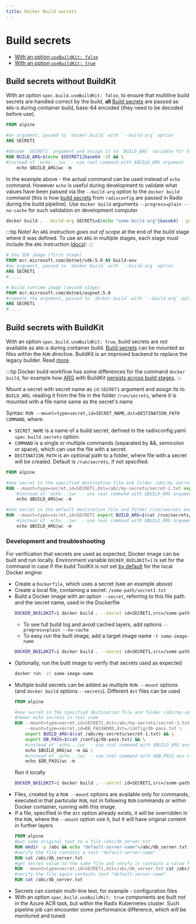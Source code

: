 ```yaml
---
title: Docker Build secrets
---
```


# Build secrets
* [With an option `useBuildKit: false`](./#build-secrets-without-buildkit)
* [With an option `useBuildKit: true`](./#build-secrets-with-buildkit)


## Build secrets without BuildKit  
With an option `spec.build.useBuildKit: false`, to ensure that multiline build secrets are handled correct by the build, **all** [Build secrets](/radix-config/index.md#secrets) are passed as `ARG`-s during container build, base-64 encoded (they need to be decoded before use).

```dockerfile
FROM alpine

#an argument, passed to `docker build` with `--build-arg` option
ARG SECRET1

#decode `SECRET1` argument and assign it to `BUILD_ARG` variable for further commands in this `RUN`
RUN BUILD_ARG=$(echo $SECRET1|base64 -d) && \
#instead of `echo...|wc` - use real command with $BUILD_ARG argument
    echo $BUILD_ARG|wc -m
```

In the example above - the actual command can be used instead of `echo` command. However `echo` is useful during development to validate what values have been passed via the `--build-arg` option to the `docker build` command (this is how [build secrets](/radix-config/index.md#secrets) from `radixconfig` are passed in Radix during the build pipeline). Use `docker build` arguments `--progress=plain --no-cache` for such validation on development computer

```sh
docker build . --build-arg SECRET1=$(echo "some-build-arg"|base64) --progress=plain --no-cache
```

:::tip
Note! An `ARG` instruction _goes out of scope_ at the end of the build stage where it was defined. To use an `ARG` in multiple stages, each stage must include the `ARG` instruction ([docs](https://docs.docker.com/engine/reference/builder/#arg)):
:::

```dockerfile
# Use SDK image (first stage)
FROM mcr.microsoft.com/dotnet/sdk:5.0 AS build-env
#an argument, passed to `docker build` with `--build-arg` option
ARG SECRET1
#.....

# Build runtime image (second stage)
FROM mcr.microsoft.com/dotnet/aspnet:5.0
#repeate the argument, passed to `docker build` with `--build-arg` option
ARG SECRET1
#.....
```
## Build secrets with BuildKit  
With an option `spec.build.useBuildKit: true`, build secrets are not available as `ARG`-s during container build. [Build secrets](/radix-config/index.md#secrets) can be mounted as files within the `RUN` directive. BuildKit is an improved backend to replace the legacy builder. Read [more](https://docs.docker.com/build/buildkit/).

:::tip
Docker build workflow has some differences for the command `docker build`, for example how [ARG](https://docs.docker.com/engine/reference/builder/#understand-how-arg-and-from-interact) with BuildKit [persists across build stages](https://github.com/moby/buildkit/issues/1977).
:::

Mount a secret with secret name as `id:SECRET1` argument and assign its to `BUILD_ARG`, reading it from the file in the folder `/run/secrets`, where it is mounted with a file name same as the secret's name

Syntax: `RUN --mount=type=secret,id=SECRET_NAME,dst=DESTINATION_PATH COMMAND`, where:
- `SECRET_NAME` is a name of a build secret, defined in the radixconfig.yaml `spec.build.secrets` option.
- `COMMAND` is a single or multiple commands (separated by &&, semicolon or space), which can use the file with a secret.
- `DESTINATION_PATH` is an optional path to a folder, where file with a secret will be created. Default is `/run/secrets`, if not specified.
```dockerfile
FROM alpine

#one secret in the specified destination file and folder /abc/my-secrets/secret-1.txt
RUN --mount=type=secret,id=SECRET1,dst=/abc/my-secrets/secret-1.txt export BUILD_ARG=$(cat /abc/my-secrets/secret-1.txt) && \
    #instead of `echo...|wc` - use real command with $BUILD_ARG argument
    echo $BUILD_ARG|wc -m 

#one secret in the default destination file and folder /run/secrets and a file with a name, the same as the secret name
RUN --mount=type=secret,id=SECRET1 export BUILD_ARG=$(cat /run/secrets/SECRET1) && \
    #instead of `echo...|wc` - use real command with $BUILD_ARG argument
    echo $BUILD_ARG|wc -m 
```

### Development and troubleshooting
For verification that secrets are used as expected, Docker image can be built and run locally. Environment variable `DOCKER_BUILDKIT=1` is set for the command in case if the build ToolKit is not set [by default](https://docs.docker.com/build/buildkit/#getting-started) for the local Docker engine:
* Create a `Dockerfile`, which uses a secret (see an example above)  
* Create a local file, containing a secret: `/some-path/secret1.txt`
* Build a Docker image with an option `--secret`, referring to this file path and the secret name, used in the Dockerfile 
  ```bash
  DOCKER_BUILDKIT=1 docker build . --secret id=SECRET1,src=/some-path/secret1.txt -t some-image-name
  ```
  * To see full build log and avoid cached layers, add options `--progress=plain --no-cache`
  * To easy run the built image, add a target image name `-t some-image-name`
  ```bash
  DOCKER_BUILDKIT=1 docker build . --secret id=SECRET1,src=/some-path/secret1.txt -t some-image-name --progress=plain --no-cache
  ```
* Optionally, run the built image to verify that secrets used as expected
  ```bash
  docker run -it some-image-name
  ```
* Multiple build secrets can be added as multiple `RUN --mount` options (and `docker build` options `--secrets`). Different `dst` files can be used
  ```dockerfile
  FROM alpine
  
  #one secret in the specified destination file and folder /abc/my-secrets/secret-1.txt
  #newer echo secrets in real code
  RUN --mount=type=secret,id=SECRET1,dst=/abc/my-secrets/secret-1.txt \
      --mount=type=secret,id=DB_PASSWORD,dst=/config/db-pass.txt \
      export BUILD_ARG=$(cat /abc/my-secrets/secret-1.txt) && \
      export DB_PASS=$(cat /config/db-pass.txt) && \
      #instead of `echo...|wc` - use real command with $BUILD_ARG env-var
      echo $BUILD_ARG|wc -m && \
      #instead of `echo...|wc` - use real command with $DB_PASS env-var
      echo $DB_PASS|wc -m
  ```
  Run it locally
  ```bash
  DOCKER_BUILDKIT=1 docker build . --secret id=SECRET1,src=/some-path/secret1.txt --secret id=DB_PASSWORD,src=/maybe-another-path/db_password.txt -t some-image-name --progress=plain --no-cache
  ```
* Files, created by a `RUN --mount` options are available only for commands, executed in that particular `RUN`, not in following `RUN` commands or within Docker container, running with this image.
* If a file, specified in the `dst` option already exists, it will be overridden in the `RUN`, where the `--mount` option use it, but it will have original content in further layers
    ```dockerfile
    FROM alpine
    #put some original text to a file /abc/db_server.txt
    RUN mkdir -p /abc && echo "default-server-name">/abc/db_server.txt
    #verify the file contents a text "default-server-name"
    RUN cat /abc/db_server.txt
    #get secret value to the same file and veryfy it contains a value from the secret, overriding the original text
    RUN --mount=type=secret,id=SECRET1,dst=/abc/db_server.txt cat /abc/db_server.txt
    #verify the file again contents text "default-server-name"
    RUN cat /abc/db_server.txt
    ```
* Secrets can contain multi-line text, for example - configuration files
* With an option `spec.build.useBuildKit: true` components are built not in the Azure ACR task, but within the Radix Kubernetes cluster. Such pipeline job can encounter some performance difference, which will be monitored and tuned.
